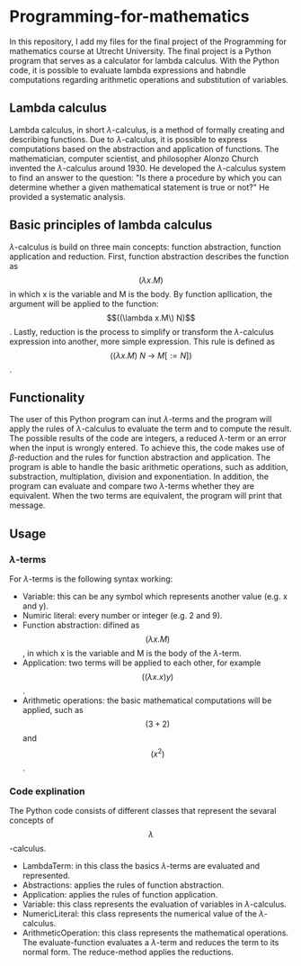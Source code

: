 # Programming-for-mathematics
In this repository, I add my files for the final project of the Programming for mathematics course at Utrecht University. The final project is a Python program that serves as a calculator for lambda calculus. With the Python code, it is possible to evaluate lambda expressions and habndle computations regarding arithmetic operations and substitution of variables.

## Lambda calculus 
Lambda calculus, in short $\lambda$-calculus, is a method of formally creating and describing functions. Due to $\lambda$-calculus, it is possible to express computations based on the abstraction and application of functions. The mathematician, computer scientist, and philosopher Alonzo Church invented the $\lambda$-calculus around 1930. He developed the $\lambda$-calculus system to find an answer to the question: "Is there a procedure by which you can determine whether a given mathematical statement is true or not?" He provided a systematic analysis. 

## Basic principles of lambda calculus 
$\lambda$-calculus is build on three main concepts: function abstraction, function application and reduction. First, function abstraction describes the function as $$(\lambda x.M) $$ in which x is the variable and M is the body. By function apllication, the argument will be applied to the function: $$((\lambda x.M\) N)$$. Lastly, reduction is the process to simplify or transform the $\lambda$-calculus expression into another, more simple expression. This rule is defined as $$((\lambda x.M) \ N\ \to \ M[ := N])$$.

## Functionality
The user of this Python program can inut $\lambda$-terms and the program will apply the rules of $\lambda$-calculus to evaluate the term and to compute the result. The possible results of the code are integers, a reduced $\lambda$-term or an error when the input is wrongly entered. To achieve this, the code makes use of $\beta$-reduction and the rules for function abstraction and application.
The program is able to handle the basic arithmetic operations, such as addition, substraction, multiplation, division and exponentiation. 
In addition, the program can evaluate and compare two $\lambda$-terms whether they are equivalent. When the two terms are equivalent, the program will print that message.

## Usage 
### $\lambda$-terms
For $\lambda$-terms is the following syntax working:
- Variable: this can be any symbol which represents another value (e.g. x and y).
- Numiric literal: every number or integer (e.g. 2 and 9).
- Function abstraction: difined as $$(\lambda x.M) $$, in which x is the variable and M is the body of the $\lambda$-term.
- Application: two terms will be applied to each other, for example $$((\lambda x.x) y)$$.
- Arithmetic operations: the basic mathematical computations will be applied, such as $$(3+2)$$ and $$(x^2)$$.

### Code explination
The Python code consists of different classes that represent the sevaral concepts of $$\lambda$$-calculus.
- LambdaTerm: in this class the basics $\lambda$-terms are evaluated and represented.
- Abstractions: applies the rules of function abstraction.
- Application: applies the rules of function application.
- Variable: this class represents the evaluation of variables in $\lambda$-calculus.
- NumericLiteral: this class represents the numerical value of the $\lambda$-calculus.
- ArithmeticOperation: this class represents the mathematical operations.
The evaluate-function evaluates a $\lambda$-term and reduces the term to its normal form. The reduce-method applies the reductions.
